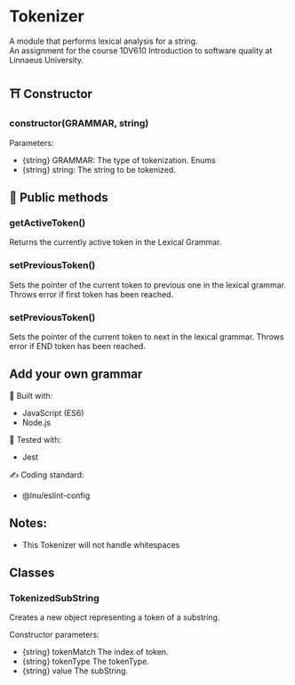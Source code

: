 # Tokenizer
A module that performs lexical analysis for a string.  
An assignment for the course 1DV610 Introduction to software quality at Linnaeus University.  

## ⛩️ Constructor 
### constructor(GRAMMAR, string)
Parameters: 
- {string} GRAMMAR: The type of tokenization. Enums
- {string} string: The string to be tokenized.

## 🔧 Public methods

### getActiveToken()
Returns the currently active token in the Lexical Grammar.

### setPreviousToken()
Sets the pointer of the current token to previous one in the lexical grammar.
Throws error if first token has been reached. 

### setPreviousToken()
Sets the pointer of the current token to next in the lexical grammar.
Throws error if END token has been reached. 

## Add your own grammar

🚀 Built with: 
- JavaScript (ES6)
- Node.js

🧪 Tested with:
- Jest

✍️ Coding standard:
- @lnu/eslint-config

## Notes: 
- This Tokenizer will not handle whitespaces

## Classes

### TokenizedSubString
Creates a new object representing a token of a substring. 

Constructor parameters: 
- {string} tokenMatch The index of token.
- {string} tokenType The tokenType.
- {string} value The subString.

